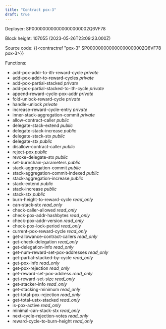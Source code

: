 ```yaml
---
title: "Contract pox-3"
draft: true
---
```

Deployer: SP000000000000000000002Q6VF78


 



Block height: 107055 (2023-05-26T23:09:23.000Z)

Source code: {{<contractref "pox-3" SP000000000000000000002Q6VF78 pox-3>}}

Functions:

* add-pox-addr-to-ith-reward-cycle _private_
* add-pox-addr-to-reward-cycles _private_
* add-pox-partial-stacked _private_
* add-pox-partial-stacked-to-ith-cycle _private_
* append-reward-cycle-pox-addr _private_
* fold-unlock-reward-cycle _private_
* handle-unlock _private_
* increase-reward-cycle-entry _private_
* inner-stack-aggregation-commit _private_
* allow-contract-caller _public_
* delegate-stack-extend _public_
* delegate-stack-increase _public_
* delegate-stack-stx _public_
* delegate-stx _public_
* disallow-contract-caller _public_
* reject-pox _public_
* revoke-delegate-stx _public_
* set-burnchain-parameters _public_
* stack-aggregation-commit _public_
* stack-aggregation-commit-indexed _public_
* stack-aggregation-increase _public_
* stack-extend _public_
* stack-increase _public_
* stack-stx _public_
* burn-height-to-reward-cycle _read_only_
* can-stack-stx _read_only_
* check-caller-allowed _read_only_
* check-pox-addr-hashbytes _read_only_
* check-pox-addr-version _read_only_
* check-pox-lock-period _read_only_
* current-pox-reward-cycle _read_only_
* get-allowance-contract-callers _read_only_
* get-check-delegation _read_only_
* get-delegation-info _read_only_
* get-num-reward-set-pox-addresses _read_only_
* get-partial-stacked-by-cycle _read_only_
* get-pox-info _read_only_
* get-pox-rejection _read_only_
* get-reward-set-pox-address _read_only_
* get-reward-set-size _read_only_
* get-stacker-info _read_only_
* get-stacking-minimum _read_only_
* get-total-pox-rejection _read_only_
* get-total-ustx-stacked _read_only_
* is-pox-active _read_only_
* minimal-can-stack-stx _read_only_
* next-cycle-rejection-votes _read_only_
* reward-cycle-to-burn-height _read_only_
